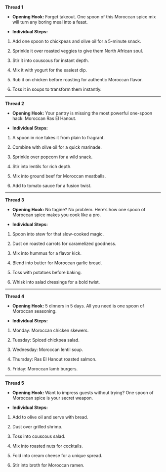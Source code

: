 **Thread 1**

- **Opening Hook:** Forget takeout. One spoon of this Moroccan spice mix will turn any boring meal into a feast.
    
- **Individual Steps:**
    

1. Add one spoon to chickpeas and olive oil for a 5-minute snack.
    
2. Sprinkle it over roasted veggies to give them North African soul.
    
3. Stir it into couscous for instant depth.
    
4. Mix it with yogurt for the easiest dip.
    
5. Rub it on chicken before roasting for authentic Moroccan flavor.
    
6. Toss it in soups to transform them instantly.
    

---

**Thread 2**

- **Opening Hook:** Your pantry is missing the most powerful one-spoon hack: Moroccan Ras El Hanout.
    
- **Individual Steps:**
    

1. A spoon in rice takes it from plain to fragrant.
    
2. Combine with olive oil for a quick marinade.
    
3. Sprinkle over popcorn for a wild snack.
    
4. Stir into lentils for rich depth.
    
5. Mix into ground beef for Moroccan meatballs.
    
6. Add to tomato sauce for a fusion twist.
    

---

**Thread 3**

- **Opening Hook:** No tagine? No problem. Here’s how one spoon of Moroccan spice makes you cook like a pro.
    
- **Individual Steps:**
    

1. Spoon into stew for that slow-cooked magic.
    
2. Dust on roasted carrots for caramelized goodness.
    
3. Mix into hummus for a flavor kick.
    
4. Blend into butter for Moroccan garlic bread.
    
5. Toss with potatoes before baking.
    
6. Whisk into salad dressings for a bold twist.
    

---

**Thread 4**

- **Opening Hook:** 5 dinners in 5 days. All you need is one spoon of Moroccan seasoning.
    
- **Individual Steps:**
    

1. Monday: Moroccan chicken skewers.
    
2. Tuesday: Spiced chickpea salad.
    
3. Wednesday: Moroccan lentil soup.
    
4. Thursday: Ras El Hanout roasted salmon.
    
5. Friday: Moroccan lamb burgers.
    

---

**Thread 5**

- **Opening Hook:** Want to impress guests without trying? One spoon of Moroccan spice is your secret weapon.
    
- **Individual Steps:**
    

1. Add to olive oil and serve with bread.
    
2. Dust over grilled shrimp.
    
3. Toss into couscous salad.
    
4. Mix into roasted nuts for cocktails.
    
5. Fold into cream cheese for a unique spread.
    
6. Stir into broth for Moroccan ramen.